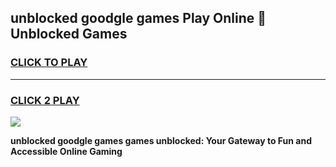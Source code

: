 
## unblocked goodgle games Play Online 👋 Unblocked Games
<h3>
<a href="https://premium.freeplayer.one?title=unblocked_goodgle_games&ref=19F">CLICK TO PLAY</a></h3>
<hr>

<h3>
<a href="https://premium.freeplayer.one?title=unblocked_goodgle_games&ref=19F">CLICK 2 PLAY</a>
  
</h3>

<a href="https://premium.freeplayer.one?title=unblocked_goodgle_games&ref=19F"><img src="https://clearcache.store/games.png"></a>


**unblocked goodgle games games unblocked: Your Gateway to Fun and Accessible Online Gaming**
